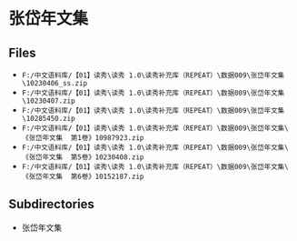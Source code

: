 # 张岱年文集

## Files

- `F:/中文语料库/【01】读秀\读秀 1.0\读秀补充库（REPEAT）\数据009\张岱年文集\10230406_ss.zip`
- `F:/中文语料库/【01】读秀\读秀 1.0\读秀补充库（REPEAT）\数据009\张岱年文集\10230407.zip`
- `F:/中文语料库/【01】读秀\读秀 1.0\读秀补充库（REPEAT）\数据009\张岱年文集\10285450.zip`
- `F:/中文语料库/【01】读秀\读秀 1.0\读秀补充库（REPEAT）\数据009\张岱年文集\《张岱年文集  第1卷》10987923.zip`
- `F:/中文语料库/【01】读秀\读秀 1.0\读秀补充库（REPEAT）\数据009\张岱年文集\《张岱年文集  第5卷》10230408.zip`
- `F:/中文语料库/【01】读秀\读秀 1.0\读秀补充库（REPEAT）\数据009\张岱年文集\《张岱年文集  第6卷》10152187.zip`

## Subdirectories

- 张岱年文集
